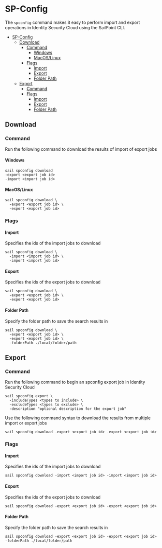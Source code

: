 # SP-Config

The `spconfig` command makes it easy to perform import and export operations in Identity Security Cloud using the SailPoint CLI.

- [SP-Config](#sp-config)
  - [Download](#download)
    - [Command](#command)
      - [Windows](#windows)
      - [MacOS/Linux](#macoslinux)
    - [Flags](#flags)
      - [Import](#import)
      - [Export](#export)
      - [Folder Path](#folder-path)
  - [Export](#export-1)
    - [Command](#command-1)
    - [Flags](#flags-1)
      - [Import](#import-1)
      - [Export](#export-2)
      - [Folder Path](#folder-path-1)

## Download

### Command

Run the following command to download the results of import of export jobs

#### Windows

```shell
sail spconfig download
-export <export job id>
-import <import job id>
```

#### MacOS/Linux

```shell
sail spconfig download \
  -export <export job id> \
  -export <export job id>
```

### Flags

#### Import

Specifies the ids of the import jobs to download

```shell
sail spconfig download \
  -import <import job id> \
  -import <import job id>
```

#### Export

Specifies the ids of the export jobs to download

```shell
sail spconfig download \
  -export <export job id> \
  -export <export job id>
```

#### Folder Path

Specify the folder path to save the search results in

```shell
sail spconfig download \
  -export <export job id> \
  -export <export job id> \
  -folderPath ./local/folder/path
```

## Export

### Command

Run the following command to begin an spconfig export job in Identity Security Cloud

```shell
sail spconfig export \
  -includeTypes <types to include> \
  -excludeTypes <types to exclude> \
  -description "optional description for the export job"
```

Use the following command syntax to download the results from multiple import or export jobs

```shell
sail spconfig download -export <export job id> -export <export job id>
```

### Flags

#### Import

Specifies the ids of the import jobs to download

```shell
sail spconfig download -import <import job id> -import <import job id>
```

#### Export

Specifies the ids of the export jobs to download

```shell
sail spconfig download -export <export job id> -export <export job id>
```

#### Folder Path

Specify the folder path to save the search results in

```shell
sail spconfig download -export <export job id> -export <export job id> -folderPath ./local/folder/path
```

